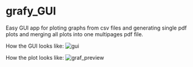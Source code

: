 # grafy_GUI

Easy GUI app for ploting graphs from csv files and generating single pdf plots and merging all plots into one multipages pdf file.

How the GUI looks like:
![gui](https://user-images.githubusercontent.com/75492624/162734894-3c7463fb-0f8b-4d90-8dcb-a986b526b836.png)

How the plot looks like:
![graf_preview](https://user-images.githubusercontent.com/75492624/162734991-5135e0d4-ebe9-40d9-ab89-d59b466005c4.png)
